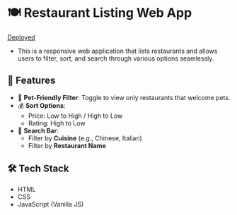 # 🍽️ Restaurant Listing Web App
[Deployed](https://bib58.github.io/sorting_restaurants/)

* This is a responsive web application that lists restaurants and allows users to filter, sort, and search through various options seamlessly.

## 🎯 Features

- 🐾 **Pet-Friendly Filter**: Toggle to view only restaurants that welcome pets.
- 💰 **Sort Options**:
  - Price: Low to High / High to Low
  - Rating: High to Low
- 🔎 **Search Bar**:
  - Filter by **Cuisine** (e.g., Chinese, Italian)
  - Filter by **Restaurant Name**

## 🛠️ Tech Stack

- HTML
- CSS
- JavaScript (Vanilla JS)
